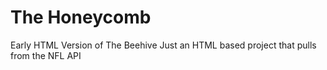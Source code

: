 # The Honeycomb
Early HTML Version of The Beehive
Just an HTML based project that pulls from the NFL API
